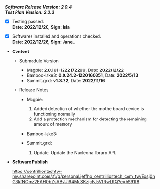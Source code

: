

  
***Software Release Version: 2.0.4***  
***Test Plan Version: 2.0.3***

* [X] Testing passed.  
      **Date: 2022/12/20**,   **Sign: Isla**

* [X] Softwares installed and operations checked.  
      **Date: __2022/12/26__**,   **Sign: __Jane___**

*  **Content**  
    *  Submodule Version  
        *  Magpie: **2.0.101-1222172200**,          Date: **2022/12/22**  
        *  Bamboo-lake3: **0.0.24.2-1220160351**,          Date: **2022/5/13**  
        *  Summit.grid: **v1.3.22**,          Date: **2022/11/16**

    *  Release Notes  
        *  Magpie:  
            1. Added detection of whether the motherboard device is functioning normally  
            2. Add a protection mechanism for detecting the remaining amount of memory
  
        *  Bamboo-lake3:
  
        *  Summit.grid:  
            1. Update: Update the Nucleona library API.
  
* **Software Publish** 

    https://centrilliontechtw-my.sharepoint.com/:f:/g/personal/jeffho_centrilliontech_com_tw/Eosj0nG6kfNOmz2EAHObZsABvUi94MuSKzjcFJ5VfRwLKQ?e=hS91f8
